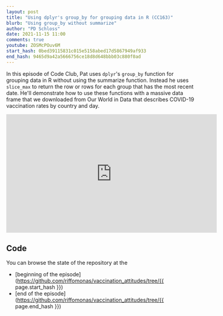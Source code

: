 ```yaml
---
layout: post
title: "Using dplyr's group_by for grouping data in R (CC163)"
blurb: "Using group_by without summarize"
author: "PD Schloss"
date: 2021-11-15 11:00
comments: true
youtube: ZOSMcPOuv6M
start_hash: 0bed39115831c015e5158abed17d5867949af933
end_hash: 9465d9a42a5666756ce18d8d648bbb03c880f0ad
---
```


In this episode of Code Club, Pat uses `dplyr`'s `group_by` function for grouping data in R without using the summarize function. Instead he uses `slice_max` to return the row or rows for each group that has the most recent date. He'll demonstrate how to use these functions with a massive data frame that we downloaded from Our World in Data that describes COVID-19 vaccination rates by country and day.

<iframe style="margin: 0 auto;display:block;" width="560" height="315" src="https://www.youtube.com/embed/{{ page.youtube }}" frameborder="0" allow="accelerometer; autoplay; encrypted-media; gyroscope; picture-in-picture" allowfullscreen></iframe>


## Code

You can browse the state of the repository at the
* [beginning of the episode](https://github.com/riffomonas/vaccination_attitudes/tree/{{ page.start_hash }})
* [end of the episode](https://github.com/riffomonas/vaccination_attitudes/tree/{{ page.end_hash }})
